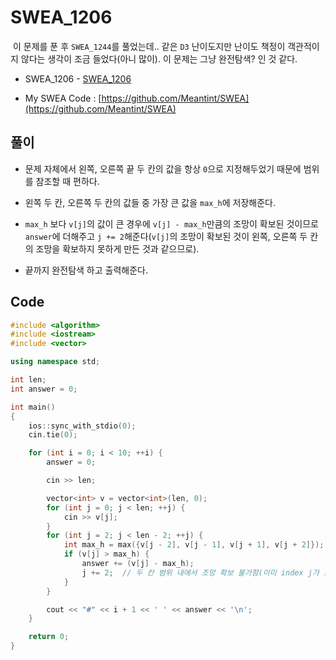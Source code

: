 # SWEA_1206

&nbsp;이 문제를 푼 후 `SWEA_1244`를 풀었는데.. 같은 `D3` 난이도지만 난이도 책정이 객관적이지 않다는 생각이 조금 들었다(아니 많이). 이 문제는 그냥 완전탐색? 인 것 같다.

- SWEA_1206 - [SWEA_1206](https://swexpertacademy.com/main/code/problem/problemList.do?problemTitle=1206&orderBy=FIRST_REG_DATETIME&selectCodeLang=ALL&select-1=&pageSize=10&pageIndex=1)

- My SWEA Code : [https://github.com/Meantint/SWEA](https://github.com/Meantint/SWEA)

## 풀이

- 문제 자체에서 왼쪽, 오른쪽 끝 두 칸의 값을 항상 `0`으로 지정해두었기 때문에 범위를 참조할 때 편하다.

- 왼쪽 두 칸, 오른쪽 두 칸의 값들 중 가장 큰 값을 `max_h`에 저장해준다.

- `max_h` 보다 `v[j]`의 값이 큰 경우에 `v[j] - max_h`만큼의 조망이 확보된 것이므로 `answer`에 더해주고 `j += 2`해준다(`v[j]`의 조망이 확보된 것이 왼쪽, 오른쪽 두 칸의 조망을 확보하지 못하게 만든 것과 같으므로).

- 끝까지 완전탐색 하고 출력해준다.

## Code

```cpp
#include <algorithm>
#include <iostream>
#include <vector>

using namespace std;

int len;
int answer = 0;

int main()
{
    ios::sync_with_stdio(0);
    cin.tie(0);

    for (int i = 0; i < 10; ++i) {
        answer = 0;

        cin >> len;

        vector<int> v = vector<int>(len, 0);
        for (int j = 0; j < len; ++j) {
            cin >> v[j];
        }
        for (int j = 2; j < len - 2; ++j) {
            int max_h = max({v[j - 2], v[j - 1], v[j + 1], v[j + 2]});
            if (v[j] > max_h) {
                answer += (v[j] - max_h);
                j += 2;  // 두 칸 범위 내에서 조망 확보 불가함(이미 index j가 조망 확보 했기에)
            }
        }

        cout << "#" << i + 1 << ' ' << answer << '\n';
    }

    return 0;
}
```
